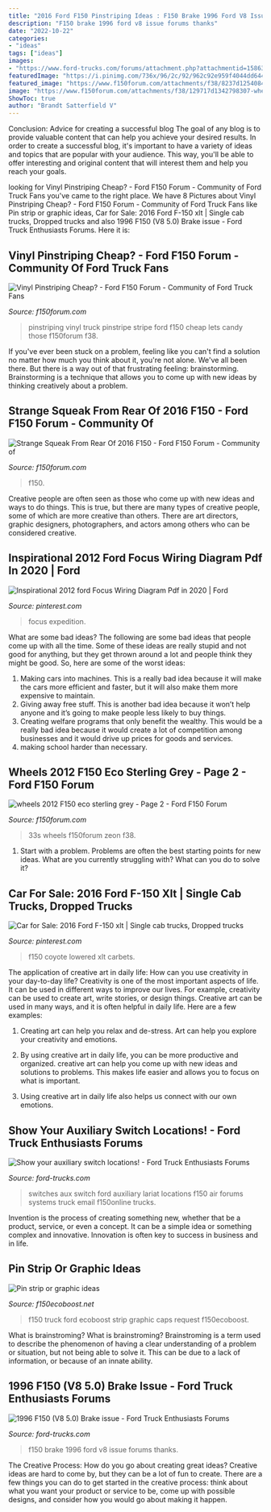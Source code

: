 ```yaml
---
title: "2016 Ford F150 Pinstriping Ideas : F150 Brake 1996 Ford V8 Issue Forums Thanks"
description: "F150 brake 1996 ford v8 issue forums thanks"
date: "2022-10-22"
categories:
- "ideas"
tags: ["ideas"]
images:
- "https://www.ford-trucks.com/forums/attachment.php?attachmentid=158630&amp;stc=1&amp;d=1473429089"
featuredImage: "https://i.pinimg.com/736x/96/2c/92/962c92e959f4044dd64488fb73619082--f-cars-for-sale.jpg"
featured_image: "https://www.f150forum.com/attachments/f38/8237d1254084545-vinyl-pinstriping-cheap-img_0414-large-.jpg"
image: "https://www.f150forum.com/attachments/f38/129717d1342798307-wheels-2012-f150-eco-sterling-grey-image-3388055494.jpg"
ShowToc: true
author: "Brandt Satterfield V"
---
```



Conclusion: Advice for creating a successful blog
The goal of any blog is to provide valuable content that can help you achieve your desired results. In order to create a successful blog, it's important to have a variety of ideas and topics that are popular with your audience. This way, you'll be able to offer interesting and original content that will interest them and help you reach your goals.

	

		
looking for Vinyl Pinstriping Cheap? - Ford F150 Forum - Community of Ford Truck Fans you've came to the right place. We have 8 Pictures about Vinyl Pinstriping Cheap? - Ford F150 Forum - Community of Ford Truck Fans like Pin strip or graphic ideas, Car for Sale: 2016 Ford F-150 xlt | Single cab trucks, Dropped trucks and also 1996 F150 (V8 5.0) Brake issue - Ford Truck Enthusiasts Forums. Here it is:
		
    
## Vinyl Pinstriping Cheap? - Ford F150 Forum - Community Of Ford Truck Fans

<img loading=lazy src="https://www.f150forum.com/attachments/f38/8237d1254084545-vinyl-pinstriping-cheap-img_0414-large-.jpg" onerror="this.onerror=null;this.src='https://tse4.mm.bing.net/th?id=OIP.AjEdyLhyusx6JlbwNb0oywHaFj&amp;pid=15.1';" alt="Vinyl Pinstriping Cheap? - Ford F150 Forum - Community of Ford Truck Fans">

_Source: f150forum.com_

>pinstriping vinyl truck pinstripe stripe ford f150 cheap lets candy those f150forum f38. 

	

If you've ever been stuck on a problem, feeling like you can't find a solution no matter how much you think about it, you're not alone. We've all been there. But there is a way out of that frustrating feeling: brainstorming. Brainstorming is a technique that allows you to come up with new ideas by thinking creatively about a problem.

    
## Strange Squeak From Rear Of 2016 F150 - Ford F150 Forum - Community Of

<img loading=lazy src="https://cimg7.ibsrv.net/gimg/www.f150forum.com-vbulletin/2000x1504/img_6009_a816c58f0f38cecbc264eb333b8381bed8d0e9ce.jpg" onerror="this.onerror=null;this.src='https://tse2.mm.bing.net/th?id=OIP.UPbpn2FmOE1UkNDG7E3CwgHaJ4&amp;pid=15.1';" alt="Strange Squeak From Rear Of 2016 F150 - Ford F150 Forum - Community of">

_Source: f150forum.com_

>f150. 

	

Creative people are often seen as those who come up with new ideas and ways to do things. This is true, but there are many types of creative people, some of which are more creative than others. There are art directors, graphic designers, photographers, and actors among others who can be considered creative.

    
## Inspirational 2012 Ford Focus Wiring Diagram Pdf In 2020 | Ford

<img loading=lazy src="https://i.pinimg.com/736x/27/3e/11/273e111da3e4826579f0172e991aab95.jpg" onerror="this.onerror=null;this.src='https://tse3.mm.bing.net/th?id=OIP.VZ2r6Etp86YLI05ZQk_sjgHaJ3&amp;pid=15.1';" alt="Inspirational 2012 ford Focus Wiring Diagram Pdf in 2020 | Ford">

_Source: pinterest.com_

>focus expedition. 

	

What are some bad ideas?
The following are some bad ideas that people come up with all the time. Some of these ideas are really stupid and not good for anything, but they get thrown around a lot and people think they might be good. So, here are some of the worst ideas:
1) Making cars into machines. This is a really bad idea because it will make the cars more efficient and faster, but it will also make them more expensive to maintain.
2) Giving away free stuff. This is another bad idea because it won’t help anyone and it’s going to make people less likely to buy things.
3) Creating welfare programs that only benefit the wealthy. This would be a really bad idea because it would create a lot of competition among businesses and it would drive up prices for goods and services.
4) making school harder than necessary.

    
## Wheels 2012 F150 Eco Sterling Grey - Page 2 - Ford F150 Forum

<img loading=lazy src="https://www.f150forum.com/attachments/f38/129717d1342798307-wheels-2012-f150-eco-sterling-grey-image-3388055494.jpg" onerror="this.onerror=null;this.src='https://tse3.mm.bing.net/th?id=OIP.hxCLh-f2ZBKi3i8sFpN0gQHaFj&amp;pid=15.1';" alt="wheels 2012 F150 eco sterling grey - Page 2 - Ford F150 Forum">

_Source: f150forum.com_

>33s wheels f150forum zeon f38. 

	

1. Start with a problem. Problems are often the best starting points for new ideas. What are you currently struggling with? What can you do to solve it? 

    
## Car For Sale: 2016 Ford F-150 Xlt | Single Cab Trucks, Dropped Trucks

<img loading=lazy src="https://i.pinimg.com/736x/96/2c/92/962c92e959f4044dd64488fb73619082--f-cars-for-sale.jpg" onerror="this.onerror=null;this.src='https://tse4.mm.bing.net/th?id=OIP.gfFo8jg6Xcbaf91FJZ2O-QHaFj&amp;pid=15.1';" alt="Car for Sale: 2016 Ford F-150 xlt | Single cab trucks, Dropped trucks">

_Source: pinterest.com_

>f150 coyote lowered xlt carbets. 

	

The application of creative art in daily life: How can you use creativity in your day-to-day life?
Creativity is one of the most important aspects of life. It can be used in different ways to improve our lives. For example, creativity can be used to create art, write stories, or design things. Creative art can be used in many ways, and it is often helpful in daily life. Here are a few examples: 
1) Creating art can help you relax and de-stress. Art can help you explore your creativity and emotions.

2) By using creative art in daily life, you can be more productive and organized. creative art can help you come up with new ideas and solutions to problems. This makes life easier and allows you to focus on what is important.

3) Using creative art in daily life also helps us connect with our own emotions.

    
## Show Your Auxiliary Switch Locations! - Ford Truck Enthusiasts Forums

<img loading=lazy src="https://www.ford-trucks.com/forums/attachment.php?attachmentid=158630&amp;stc=1&amp;d=1473429089" onerror="this.onerror=null;this.src='https://tse3.mm.bing.net/th?id=OIP.fxocanKxUs6kZO3Lum8fpAHaFj&amp;pid=15.1';" alt="Show your auxiliary switch locations! - Ford Truck Enthusiasts Forums">

_Source: ford-trucks.com_

>switches aux switch ford auxiliary lariat locations f150 air forums systems truck email f150online trucks. 

	

Invention is the process of creating something new, whether that be a product, service, or even a concept. It can be a simple idea or something complex and innovative. Innovation is often key to success in business and in life.

    
## Pin Strip Or Graphic Ideas

<img loading=lazy src="http://www.f150ecoboost.net/forum/attachments/13905d1400251674-pin-strip-graphic-ideas-imageuploadedbytapatalk1400251669.868779.jpg" onerror="this.onerror=null;this.src='https://tse2.mm.bing.net/th?id=OIP.NJ3SU1Qu9k63J4QVi7jzIwHaDA&amp;pid=15.1';" alt="Pin strip or graphic ideas">

_Source: f150ecoboost.net_

>f150 truck ford ecoboost strip graphic caps request f150ecoboost. 

	

What is brainstroming?
What is brainstroming? Brainstroming is a term used to describe the phenomenon of having a clear understanding of a problem or situation, but not being able to solve it. This can be due to a lack of information, or because of an innate ability.

    
## 1996 F150 (V8 5.0) Brake Issue - Ford Truck Enthusiasts Forums

<img loading=lazy src="http://www.ford-trucks.com/forums/attachment.php?attachmentid=143451&amp;stc=1&amp;d=1460260992" onerror="this.onerror=null;this.src='https://tse2.mm.bing.net/th?id=OIP.EH92eMtiLKRS0_95tZZEsQHaHa&amp;pid=15.1';" alt="1996 F150 (V8 5.0) Brake issue - Ford Truck Enthusiasts Forums">

_Source: ford-trucks.com_

>f150 brake 1996 ford v8 issue forums thanks. 

	

The Creative Process: How do you go about creating great ideas?
Creative ideas are hard to come by, but they can be a lot of fun to create. There are a few things you can do to get started in the creative process: think about what you want your product or service to be, come up with possible designs, and consider how you would go about making it happen.

